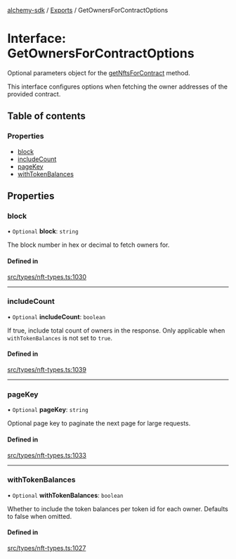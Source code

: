 [alchemy-sdk](../README.md) / [Exports](../modules.md) / GetOwnersForContractOptions

# Interface: GetOwnersForContractOptions

Optional parameters object for the [getNftsForContract](../classes/NftNamespace.md#getnftsforcontract) method.

This interface configures options when fetching the owner addresses of the
provided contract.

## Table of contents

### Properties

- [block](GetOwnersForContractOptions.md#block)
- [includeCount](GetOwnersForContractOptions.md#includecount)
- [pageKey](GetOwnersForContractOptions.md#pagekey)
- [withTokenBalances](GetOwnersForContractOptions.md#withtokenbalances)

## Properties

### block

• `Optional` **block**: `string`

The block number in hex or decimal to fetch owners for.

#### Defined in

[src/types/nft-types.ts:1030](https://github.com/alchemyplatform/alchemy-sdk-js/blob/ae0aa3f0/src/types/nft-types.ts#L1030)

___

### includeCount

• `Optional` **includeCount**: `boolean`

If true, include total count of owners in the response. Only applicable
when `withTokenBalances` is not set to `true`.

#### Defined in

[src/types/nft-types.ts:1039](https://github.com/alchemyplatform/alchemy-sdk-js/blob/ae0aa3f0/src/types/nft-types.ts#L1039)

___

### pageKey

• `Optional` **pageKey**: `string`

Optional page key to paginate the next page for large requests.

#### Defined in

[src/types/nft-types.ts:1033](https://github.com/alchemyplatform/alchemy-sdk-js/blob/ae0aa3f0/src/types/nft-types.ts#L1033)

___

### withTokenBalances

• `Optional` **withTokenBalances**: `boolean`

Whether to include the token balances per token id for each owner. Defaults
to false when omitted.

#### Defined in

[src/types/nft-types.ts:1027](https://github.com/alchemyplatform/alchemy-sdk-js/blob/ae0aa3f0/src/types/nft-types.ts#L1027)
